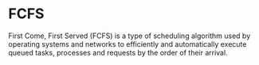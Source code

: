 # FCFS
First Come, First Served (FCFS) is a type of scheduling algorithm used by operating systems and networks to efficiently and automatically execute queued tasks, processes and requests by the order of their arrival. 
